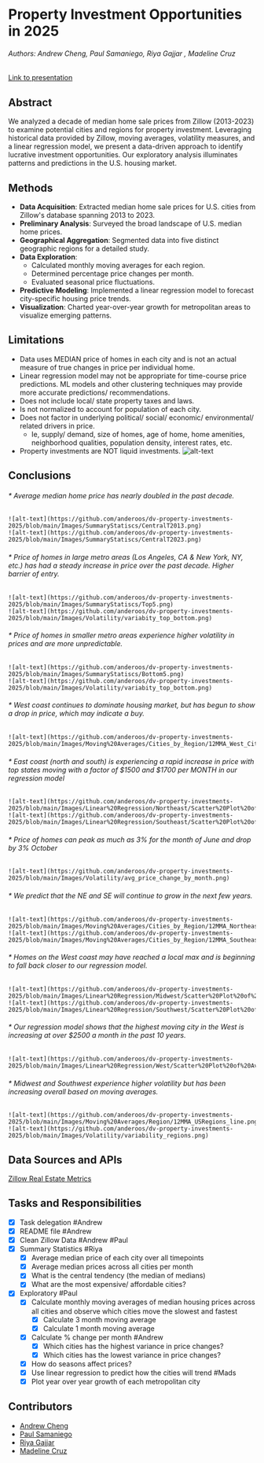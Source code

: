 # Property Investment Opportunities in 2025
###### Authors: Andrew Cheng, Paul Samaniego, Riya Gajjar , Madeline Cruz
[Link to presentation](https://docs.google.com/presentation/d/1hGc5EfDDzNYhX1ClyUOcX7RNmIBS32VOmX1wYN52QlA/edit#slide=id.p)

## Abstract
We analyzed a decade of median home sale prices from Zillow (2013-2023) to examine potential cities and regions for property investment. Leveraging historical data provided by Zillow, moving averages, volatility measures, and a linear regression model, we present a data-driven approach to identify lucrative investment opportunities. Our exploratory analysis illuminates patterns and predictions in the U.S. housing market.

## Methods
* **Data Acquisition**: Extracted median home sale prices for U.S. cities from Zillow's database spanning 2013 to 2023.
* **Preliminary Analysis**: Surveyed the broad landscape of U.S. median home prices.
* **Geographical Aggregation**: Segmented data into five distinct geographic regions for a detailed study.
* **Data Exploration**:
  * Calculated monthly moving averages for each region.
  * Determined percentage price changes per month.
  * Evaluated seasonal price fluctuations.
* **Predictive Modeling**: Implemented a linear regression model to forecast city-specific housing price trends.
* **Visualization**: Charted year-over-year growth for metropolitan areas to visualize emerging patterns.
## Limitations
* Data uses MEDIAN price of homes in each city and is not an actual measure of true changes in price per individual home.
* Linear regression model may not be appropriate for time-course price predictions. ML models and other clustering techniques may provide more accurate predictions/ recommendations.
* Does not include local/ state property taxes and laws.
* Is not normalized to account for population of each city.
* Does not factor in underlying political/ social/ economic/ environmental/ related drivers in price.
  * Ie, supply/ demand, size of homes, age of home, home amenities, neighborhood qualities, population density, interest rates, etc.
* Property investments are NOT liquid investments.
  ![alt-text]()
## Conclusions 
###### * Average median home price has nearly doubled in the past decade.
    ![alt-text](https://github.com/anderoos/dv-property-investments-2025/blob/main/Images/SummaryStatiscs/CentralT2013.png)
    ![alt-text](https://github.com/anderoos/dv-property-investments-2025/blob/main/Images/SummaryStatiscs/CentralT2023.png) 
###### * Price of homes in large metro areas (Los Angeles, CA & New York, NY, etc.) has had a steady increase in price over the past decade. Higher barrier of entry.
    ![alt-text](https://github.com/anderoos/dv-property-investments-2025/blob/main/Images/SummaryStatiscs/Top5.png)
    ![alt-text](https://github.com/anderoos/dv-property-investments-2025/blob/main/Images/Volatility/variabity_top_bottom.png)
###### * Price of homes in smaller metro areas experience higher volatility in prices and are more unpredictable.
    ![alt-text](https://github.com/anderoos/dv-property-investments-2025/blob/main/Images/SummaryStatiscs/Bottom5.png)
    ![alt-text](https://github.com/anderoos/dv-property-investments-2025/blob/main/Images/Volatility/variabity_top_bottom.png)
###### * West coast continues to dominate housing market, but has begun to show a drop in price, which may indicate a buy.
    ![alt-text](https://github.com/anderoos/dv-property-investments-2025/blob/main/Images/Moving%20Averages/Cities_by_Region/12MMA_West_Cities_line.png)
###### * East coast (north and south) is experiencing a rapid increase in price with top states moving with a factor of $1500 and $1700 per MONTH in our regression model
    ![alt-text](https://github.com/anderoos/dv-property-investments-2025/blob/main/Images/Linear%20Regression/Northeast/Scatter%20Plot%20of%20Average%20House%20Prices%20in%20New%20Hampshire%20(NH).png)
    ![alt-text](https://github.com/anderoos/dv-property-investments-2025/blob/main/Images/Linear%20Regression/Southeast/Scatter%20Plot%20of%20Average%20House%20Prices%20in%20Florida%20(FL).png)
###### * Price of homes can peak as much as 3% for the month of June and drop by 3% October
    ![alt-text](https://github.com/anderoos/dv-property-investments-2025/blob/main/Images/Volatility/avg_price_change_by_month.png)
###### * We predict that the NE and SE will continue to grow in the next few years.
    ![alt-text](https://github.com/anderoos/dv-property-investments-2025/blob/main/Images/Moving%20Averages/Cities_by_Region/12MMA_Northeast_Cities_line.png)
    ![alt-text](https://github.com/anderoos/dv-property-investments-2025/blob/main/Images/Moving%20Averages/Cities_by_Region/12MMA_Southeast_Cities_line.png)
###### * Homes on the West coast may have reached a local max and is beginning to fall back closer to our regression model.
    ![alt-text](https://github.com/anderoos/dv-property-investments-2025/blob/main/Images/Linear%20Regression/Midwest/Scatter%20Plot%20of%20Average%20House%20Prices%20in%20Illinois%20(IL).png)
    ![alt-text](https://github.com/anderoos/dv-property-investments-2025/blob/main/Images/Linear%20Regression/Southwest/Scatter%20Plot%20of%20Average%20House%20Prices%20in%20Arkansas%20(AR).png)
###### * Our regression model shows that the highest moving city in the West is increasing at over $2500 a month in the past 10 years.
    ![alt-text](https://github.com/anderoos/dv-property-investments-2025/blob/main/Images/Linear%20Regression/West/Scatter%20Plot%20of%20Average%20House%20Prices%20in%20Nevada%20(NV).png)  
###### * Midwest and Southwest experience higher volatility but has been increasing overall based on moving averages.
    ![alt-text](https://github.com/anderoos/dv-property-investments-2025/blob/main/Images/Moving%20Averages/Region/12MMA_USRegions_line.png)
    ![alt-text](https://github.com/anderoos/dv-property-investments-2025/blob/main/Images/Volatility/variability_regions.png)
## Data Sources and APIs
[Zillow Real Estate Metrics](https://www.zillow.com/research/data/)

## Tasks and Responsibilities 
- [x] Task delegation #Andrew
- [X] README file #Andrew
- [x] Clean Zillow Data #Andrew #Paul
- [x] Summary Statistics #Riya
  - [x] Average median price of each city over all timepoints
  - [x] Average median prices across all cities per month
  - [x] What is the central tendency (the median of medians)
  - [x] What are the most expensive/ affordable cities?
- [x] Exploratory #Paul
  - [x] Calculate monthly moving averages of median housing prices across all cities and observe which cities move the slowest and fastest
    - [x] Calculate 3 month moving average 
    - [x] Calculate 1 month moving average
  - [x] Calculate % change per month #Andrew
    - [x] Which cities has the highest variance in price changes?
    - [x] Which cities has the lowest variance in price changes?
  - [x] How do seasons affect prices? 
  - [x] Use linear regression to predict how the cities will trend #Mads
  - [x] Plot year over year growth of each metropolitan city 

## Contributors
* [Andrew Cheng](https://github.com/anderoos)
* [Paul Samaniego](https://github.com/Psamaniego001)
* [Riya Gajjar](https://github.com/rgajjar111)
* [Madeline Cruz](https://github.com/Mad-Cruz)


